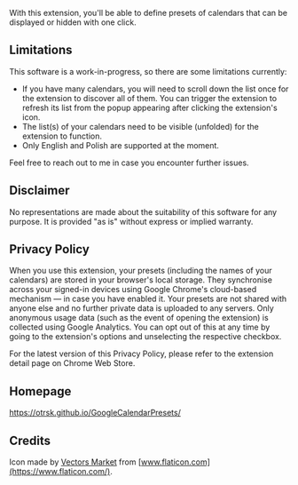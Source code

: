 With this extension, you'll be able to define presets of calendars that can be displayed or hidden with one click.


## Limitations

This software is a work-in-progress, so there are some limitations currently:

- If you have many calendars, you will need to scroll down the list once for the extension to discover all of them. You can trigger the extension to refresh its list from the popup appearing after clicking the extension's icon.
- The list(s) of your calendars need to be visible (unfolded) for the extension to function.
- Only English and Polish are supported at the moment.

Feel free to reach out to me in case you encounter further issues.


## Disclaimer

No representations are made about the suitability of this software for any purpose. It is provided "as is" without express or implied warranty.


## Privacy Policy

When you use this extension, your presets (including the names of your calendars) are stored in your browser's local storage. They synchronise across your signed-in devices using Google Chrome's cloud-based mechanism — in case you have enabled it. Your presets are not shared with anyone else and no further private data is uploaded to any servers. Only anonymous usage data (such as the event of opening the extension) is collected using Google Analytics. You can opt out of this at any time by going to the extension's options and unselecting the respective checkbox.

For the latest version of this Privacy Policy, please refer to the extension detail page on Chrome Web Store.


## Homepage

https://otrsk.github.io/GoogleCalendarPresets/


## Credits

Icon made by [Vectors Market](https://www.flaticon.com/authors/vectors-market)  from [www.flaticon.com](https://www.flaticon.com/).
